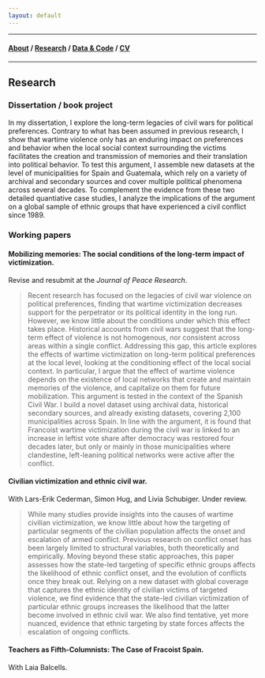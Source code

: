 ```yaml
---
layout: default
---
```


-------------------

#### [About](./index.html) / [Research](./research.html) / [Data & Code](./data.html) / [CV](./files/cv.pdf)

-------------------

## Research

### Dissertation / book project

In my dissertation, I explore the long-term legacies of civil wars for political preferences. Contrary to what has been assumed in previous research, I show that wartime violence only has an enduring impact on preferences and behavior when the local social context surrounding the victims facilitates the creation and transmission of memories and their translation into political behavior. To test this argument, I assemble new datasets at the level of municipalities for Spain and Guatemala, which rely on a variety of archival and secondary sources and cover multiple political phenomena across several decades. To complement the evidence from these two detailed quantiative case studies, I analyze the implications of the argument on a global sample of ethnic groups that have experienced a civil conflict since 1989.

### Working papers

#### Mobilizing memories: The social conditions of the long-term impact of victimization.

Revise and resubmit at the *Journal of Peace Research*.

> Recent research has focused on the legacies of civil war violence on political preferences, finding that wartime victimization decreases support for the perpetrator or its political identity in the long run. However, we know little about the conditions under which this effect takes place. Historical accounts from civil wars suggest that the long-term effect of violence is not homogenous, nor consistent across areas within a single conflict. Addressing this gap, this article explores the effects of wartime victimization on long-term political preferences at the local level, looking at the conditioning effect of the local social context. In particular, I argue that the effect of wartime violence depends on the existence of local networks that create and maintain memories of the violence, and capitalize on them for future mobilization. This argument is tested in the context of the Spanish Civil War. I build a novel dataset using archival data, historical secondary sources, and already existing datasets, covering 2,100 municipalities across Spain. In line with the argument, it is found that Francoist wartime victimization during the civil war is linked to an increase in leftist vote share after democracy was restored four decades later, but only or mainly in those municipalities where clandestine, left-leaning political networks were active after the conflict.

#### Civilian victimization and ethnic civil war.

With Lars-Erik Cederman, Simon Hug, and Livia Schubiger. Under review.

> While many studies provide insights into the causes of wartime civilian victimization, we know little about how the targeting of particular segments of the civilian population affects the onset and escalation of armed conflict. Previous research on conflict onset has been largely limited to structural variables, both theoretically and empirically. Moving beyond these static approaches, this paper assesses how the state-led targeting of specific ethnic groups affects the likelihood of ethnic conflict onset, and the evolution of conflicts once they break out. Relying on a new dataset with global coverage that captures the ethnic identity of civilian victims of targeted violence, we find evidence that the state-led civilian victimization of particular ethnic groups increases the likelihood that the latter become involved in ethnic civil war. We also find tentative, yet more nuanced, evidence that ethnic targeting by state forces affects the escalation of ongoing conflicts.

#### Teachers as Fifth-Columnists: The Case of Fracoist Spain.

With Laia Balcells.
